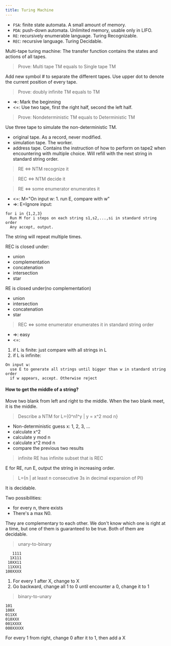 ```yaml
---
title: Turing Machine
---
```


* `FSA`: finite state automata. A small amount of memory.
* `PDA`: push-down automata. Unlimited memory, usable only in LIFO.
* `RE`: recursively enumerable language. Turing Recognizable.
* `REC`: recursive language. Turing Decidable.

Multi-tape turing machine: The transfer function contains the states and actions of all tapes.

> Prove: Multi tape TM equals to Single tape TM

Add new symbol # to separate the different tapes.
Use upper dot to denote the current position of every tape.

> Prove: doubly infinite TM equals to TM

* =>: Mark the beginning
* <=: Use two tape, first the right half, second the left half.

> Prove: Nondeterministic TM equals to Deterministic TM

Use three tape to simulate the non-deterministic TM.

* original tape. As a record, never modified.
* simulation tape. The worker.
* address tape. Contains the instruction of how to perform on tape2 when encountering with multiple choice.
Will refill with the next string in standard string order.

> RE <=> NTM recognize it

> REC <=> NTM decide it

> RE <=> some enumerator enumerates it

* <=: M="On input w: 1. run E, compare with w"
* =>: E=Ignore input:

```
for i in {1,2,3}
  Run M for i steps on each string s1,s2,...,si in standard string order
  Any accept, output.
```

The string will repeat multiple times.

REC is closed under:

* union
* complementation
* concatenation
* intersection
* star

RE is closed under(no complementation)

* union
* intersection
* concatenation
* star

> REC <=> some enumerator enumerates it in standard string order

* =>: easy
* <=:

1. if L is finite: just compare with all strings in L
2. if L is infinite:

```
On input w:
  use E to generate all strings until bigger than w in standard string order
  if w appears, accept. Otherwise reject
```

#### How to get the middle of a string?
Move two blank from left and right to the middle.
When the two blank meet, it is the middle.

> Describe a NTM for L={0^n1^y | y = x^2 mod n}

* Non-deterministic guess x: 1, 2, 3, ...
* calculate x^2
* calculate y mod n
* calculate x^2 mod n
* compare the previous two results

> infinite RE has infinite subset that is REC

E for RE, run E, output the string in increasing order.

> L={n | at least n consecutive 3s in decimal expansion of PI}

It is decidable.

Two possibilities:

* for every n, there exists
* There's a max N0.

They are complementary to each other.
We don't know which one is right at a time,
but one of them is guaranteed to be true.
Both of them are decidable.

> unary-to-binary

```
   1111
  1X111
 10XX11
 11XXX1
100XXXX
```

1. For every 1 after X, change to X
2. Go backward, change all 1 to 0 until encounter a 0, change it to 1

> binary-to-unary

```
101
100X
011XX
010XXX
001XXXX
000XXXXX
```

For every 1 from right, change 0 after it to 1, then add a X
